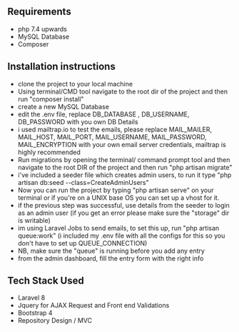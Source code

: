## Requirements

-   php 7.4 upwards
-   MySQL Database
-   Composer

## Installation instructions

-   clone the project to your local machine
-   Using terminal/CMD tool navigate to the root dir of the project and then run "composer install"
-   create a new MySQL Database
-   edit the .env file, replace DB_DATABASE , DB_USERNAME, DB_PASSWORD with you own DB Details
-   i used mailtrap.io to test the emails, please replace MAIL_MAILER, MAIL_HOST, MAIL_PORT, MAIL_USERNAME, MAIL_PASSWORD, MAIL_ENCRYPTION with your own email
    server credentials, mailtrap is highly recommended
-   Run migrations by opening the terminal/ command prompt tool and then navigate to the root DIR of the project and then run "php artisan migrate"
-   i've included a seeder file which creates admin users, to run it type "php artisan db:seed --class=CreateAdminUsers"
-   Now you can run the project by typing "php artisan serve" on your terminal or if you're on a UNIX base OS you can set up a vhost for it.
-   if the previous step was successful, use details from the seeder to login as an admin user (if you get an error please make sure the "storage" dir is writable)
-   im using Laravel Jobs to send emails, to set this up, run "php artisan queue:work" (i included my .env file with all the configs for this so you don't have to set up QUEUE_CONNECTION)
-   NB, make sure the "queue" is running before you add any entry
-   from the admin dashboard, fill the entry form with the right info

## Tech Stack Used

-   Laravel 8
-   Jquery for AJAX Request and Front end Validations
-   Bootstrap 4
-   Repository Design / MVC
